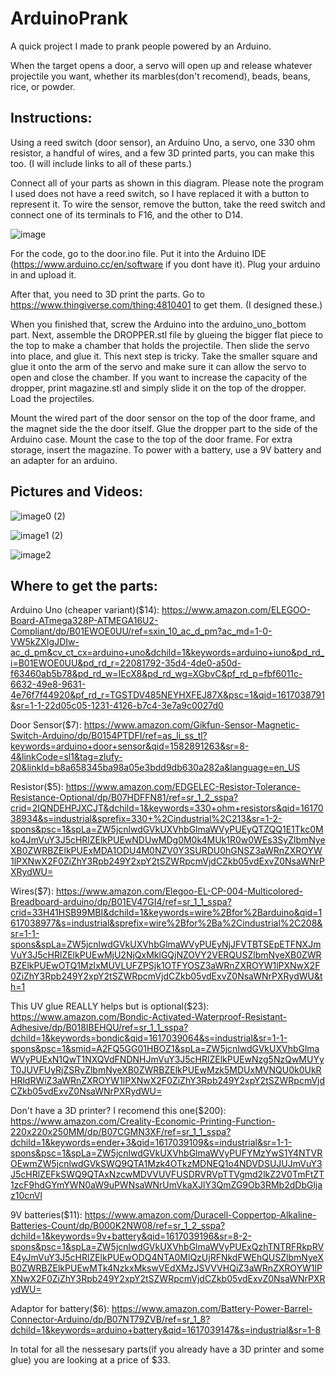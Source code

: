 # ArduinoPrank

A quick project I made to prank people powered by an Arduino.

When the target opens a door, a servo will open up and release whatever projectile you want, whether its marbles(don't recomend), beads, beans, rice, or powder. 

<h2>Instructions:</h2>

Using a reed switch (door sensor), an Arduino Uno, a servo, one 330 ohm resistor, a handful of wires, and a few 3D printed parts, you can make this too. (I will include links to all of these parts.)

Connect all of your parts as shown in this diagram. Please note the program I used does not have a reed switch, so I have replaced it with a button to represent it. To wire the sensor, remove the button, take the reed switch and connect one of its terminals to F16, and the other to D14. 

![image](https://user-images.githubusercontent.com/74504657/112867787-29fb3d00-9070-11eb-94e9-2f211c0ee491.png)

For the code, go to the door.ino file. Put it into the Arduino IDE (https://www.arduino.cc/en/software if you dont have it). Plug your arduino in and upload it.

After that, you need to 3D print the parts. Go to https://www.thingiverse.com/thing:4810401 to get them. (I designed these.)

When you finished that, screw the Arduino into the arduino_uno_bottom part. Next, assemble the DROPPER.stl file by glueing the bigger flat piece to the top to make a chamber that holds the projectile. Then slide the servo into place, and glue it. This next step is tricky. Take the smaller square and glue it onto the arm of the servo and make sure it can allow the servo to open and close the chamber. If you want to increase the capacity of the dropper, print magazine.stl and simply slide it on the top of the dropper. Load the projectiles. 

Mount the wired part of the door sensor on the top of the door frame, and the magnet side the the door itself. Glue the dropper part to the side of the Arduino case. Mount the case to the top of the door frame. For extra storage, insert the magazine. To power with a battery, use a 9V battery and an adapter for an arduino. 

<h2>Pictures and Videos:</h2>





![image0 (2)](https://user-images.githubusercontent.com/74504657/113441824-d193aa80-93a3-11eb-8a87-b7b23a4277d1.jpeg)

![image1 (2)](https://user-images.githubusercontent.com/74504657/113441829-d48e9b00-93a3-11eb-9bd7-61eef78fe905.jpeg)

![image2](https://user-images.githubusercontent.com/74504657/113441845-d7898b80-93a3-11eb-9316-63cbe2bff0ce.jpeg)


<h2>Where to get the parts:</h2>

Arduino Uno (cheaper variant)($14): https://www.amazon.com/ELEGOO-Board-ATmega328P-ATMEGA16U2-Compliant/dp/B01EWOE0UU/ref=sxin_10_ac_d_pm?ac_md=1-0-VW5kZXIgJDIw-ac_d_pm&cv_ct_cx=arduino+uno&dchild=1&keywords=arduino+iuno&pd_rd_i=B01EWOE0UU&pd_rd_r=22081792-35d4-4de0-a50d-f63460ab5b78&pd_rd_w=IEcX8&pd_rd_wg=XGbvC&pf_rd_p=fbf6011c-6632-49e8-9631-4e76f7f44920&pf_rd_r=TGSTDV485NEYHXFEJ87X&psc=1&qid=1617038791&sr=1-1-22d05c05-1231-4126-b7c4-3e7a9c0027d0

Door Sensor($7): https://www.amazon.com/Gikfun-Sensor-Magnetic-Switch-Arduino/dp/B0154PTDFI/ref=as_li_ss_tl?keywords=arduino+door+sensor&qid=1582891263&sr=8-4&linkCode=sl1&tag=zlufy-20&linkId=b8a658345ba98a05e3bdd9db630a282a&language=en_US

Resistor($5): https://www.amazon.com/EDGELEC-Resistor-Tolerance-Resistance-Optional/dp/B07HDFFN81/ref=sr_1_2_sspa?crid=2IQNDEHPJXCJT&dchild=1&keywords=330+ohm+resistors&qid=1617038934&s=industrial&sprefix=330+%2Cindustrial%2C213&sr=1-2-spons&psc=1&spLa=ZW5jcnlwdGVkUXVhbGlmaWVyPUEyQTZQQ1E1Tkc0Mko4JmVuY3J5cHRlZElkPUEwNDUwMDg0M0k4MUk1R0w0WEs3SyZlbmNyeXB0ZWRBZElkPUExMDA1ODU4M0NZV0Y3SURDU0hGNSZ3aWRnZXROYW1lPXNwX2F0ZiZhY3Rpb249Y2xpY2tSZWRpcmVjdCZkb05vdExvZ0NsaWNrPXRydWU=

Wires($7): https://www.amazon.com/Elegoo-EL-CP-004-Multicolored-Breadboard-arduino/dp/B01EV47GI4/ref=sr_1_1_sspa?crid=33H41HSB99MBI&dchild=1&keywords=wire%2Bfor%2Barduino&qid=1617038977&s=industrial&sprefix=wire%2Bfor%2Ba%2Cindustrial%2C208&sr=1-1-spons&spLa=ZW5jcnlwdGVkUXVhbGlmaWVyPUEyNjJFVTBTSEpETFNXJmVuY3J5cHRlZElkPUEwMjU2NjQxMklGQjNZOVY2VERQUSZlbmNyeXB0ZWRBZElkPUEwOTQ1MzIxMUVLUFZPSjk1OTFYOSZ3aWRnZXROYW1lPXNwX2F0ZiZhY3Rpb249Y2xpY2tSZWRpcmVjdCZkb05vdExvZ0NsaWNrPXRydWU&th=1

This  UV glue REALLY helps but is optional($23): https://www.amazon.com/Bondic-Activated-Waterproof-Resistant-Adhesive/dp/B018IBEHQU/ref=sr_1_1_sspa?dchild=1&keywords=bondic&qid=1617039064&s=industrial&sr=1-1-spons&psc=1&smid=A2FQ5GG01HBOZ1&spLa=ZW5jcnlwdGVkUXVhbGlmaWVyPUExN1QwT1NXQVdFNDNHJmVuY3J5cHRlZElkPUEwNzg5NzQwMUYyT0JUVFUyRjZSRyZlbmNyeXB0ZWRBZElkPUEwMzk5MDUxMVNQU0k0UkRHRldRWiZ3aWRnZXROYW1lPXNwX2F0ZiZhY3Rpb249Y2xpY2tSZWRpcmVjdCZkb05vdExvZ0NsaWNrPXRydWU=

Don't have a 3D printer? I recomend this one($200): https://www.amazon.com/Creality-Economic-Printing-Function-220x220x250MM/dp/B07CGMN3XF/ref=sr_1_1_sspa?dchild=1&keywords=ender+3&qid=1617039109&s=industrial&sr=1-1-spons&psc=1&spLa=ZW5jcnlwdGVkUXVhbGlmaWVyPUFYMzYwS1Y4NTVROEwmZW5jcnlwdGVkSWQ9QTA1Mzk4OTkzMDNEQ1o4NDVDSUJUJmVuY3J5cHRlZEFkSWQ9QTAxNzcwMDVVUVFUSDRVRVpTTVgmd2lkZ2V0TmFtZT1zcF9hdGYmYWN0aW9uPWNsaWNrUmVkaXJlY3QmZG9Ob3RMb2dDbGljaz10cnVl

9V batteries($11): https://www.amazon.com/Duracell-Coppertop-Alkaline-Batteries-Count/dp/B000K2NW08/ref=sr_1_2_sspa?dchild=1&keywords=9v+battery&qid=1617039196&sr=8-2-spons&psc=1&spLa=ZW5jcnlwdGVkUXVhbGlmaWVyPUExQzhTNTRFRkpRVE4yJmVuY3J5cHRlZElkPUEwODQ4NTA0MlQzUjRFNkdFWEhQUSZlbmNyeXB0ZWRBZElkPUEwMTk4NzkxMkswVEdXMzJSVVVHQiZ3aWRnZXROYW1lPXNwX2F0ZiZhY3Rpb249Y2xpY2tSZWRpcmVjdCZkb05vdExvZ0NsaWNrPXRydWU=

Adaptor for battery($6): https://www.amazon.com/Battery-Power-Barrel-Connector-Arduino/dp/B07NT79ZVB/ref=sr_1_8?dchild=1&keywords=arduino+battery&qid=1617039147&s=industrial&sr=1-8

In total for all the nessesary parts(if you already have a 3D printer and some glue) you are looking at a price of $33.
